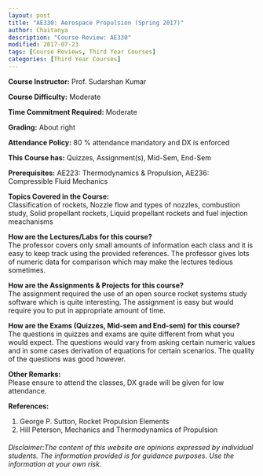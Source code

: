 ```yaml
---
layout: post
title: "AE330: Aerospace Propulsion (Spring 2017)"
author: Chaitanya
description: "Course Review: AE330"
modified: 2017-07-23
tags: [Course Reviews, Third Year Courses]
categories: [Third Year Courses]
---
```


**Course Instructor:** Prof. Sudarshan Kumar

**Course Difficulty:** Moderate

**Time Commitment Required:** Moderate

**Grading:** About right

**Attendance Policy:** 80 % attendance mandatory and DX is enforced

**This Course has:** Quizzes, Assignment(s), Mid-Sem, End-Sem

**Prerequisites:** AE223: Thermodynamics & Propulsion, AE236: Compressible Fluid Mechanics

**Topics Covered in the Course:**  
Classification of rockets, Nozzle flow and types of nozzles, combustion study, Solid propellant rockets, Liquid propellant rockets and fuel injection meachanisms

**How are the Lectures/Labs for this course?**  
The professor covers only small amounts of information each class and it is easy to keep track using the provided references. The professor gives lots of numeric data for comparison which may make the lectures tedious sometimes. 

**How are the Assignments & Projects for this course?**  
The assignment required the use of an open source rocket systems study software which is quite interesting. The assignment is easy but would require you to put in appropriate amount of time. 

**How are the Exams (Quizzes, Mid-sem and End-sem) for this course?**  
The questions in quizzes and exams are quite different from what you would expect. The questions would vary from asking certain numeric values and in some cases derivation of equations for certain scenarios. The quality of the questions was good however. 

**Other Remarks:**  
Please ensure to attend the classes, DX grade will be given for low attendance. 

**References:**  
1. George P. Sutton, Rocket Propulsion Elements
2. Hill Peterson, Mechanics and Thermodynamics of Propulsion

###### Disclaimer:The content of this website are opinions expressed by individual students. The information provided is for guidance purposes. Use the information at your own risk. 
